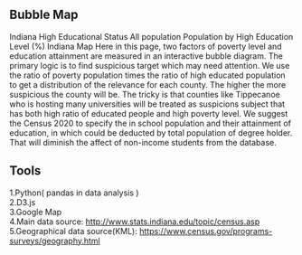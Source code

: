 ## Bubble Map
Indiana High Educational Status 
All population Population by High Education Level (%)
Indiana Map
Here in this page, two factors of poverty level and education attainment are measured in an interactive bubble diagram. The primary logic is to find suspicious target which may need attention. We use the ratio of poverty population times the ratio of high educated population to get a distribution of the relevance for each county. The higher the more suspicious the county will be.
The tricky is that counties like Tippecanoe who is hosting many universities will be treated as suspicions subject that has both high ratio of educated people and high poverty level. We suggest the Census 2020 to specify the in school population and their attainment of education, in which could be deducted by total population of degree holder. That will diminish the affect of non-income students from the database.

## Tools
1.Python( pandas in data analysis ) <br>
2.D3.js <br>
3.Google Map <br>
4.Main data source: http://www.stats.indiana.edu/topic/census.asp <br>
5.Geographical data source(KML): https://www.census.gov/programs-surveys/geography.html <br>

